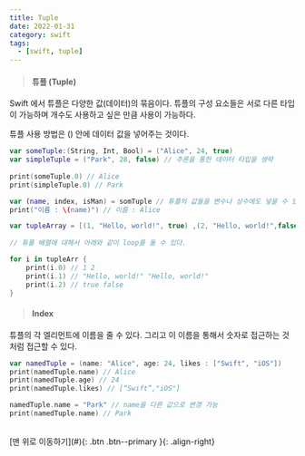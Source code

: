 ```yaml
---
title: Tuple
date: 2022-01-31
category: swift
tags:
  - [swift, tuple]
---
```


> #### 튜플 (Tuple)

Swift 에서 튜플은 다양한 값(데이터)의 묶음이다.
튜플의 구성 요소들은 서로 다른 타입이 가능하며 개수도 사용하고 싶은 만큼 사용이 가능하다.

 
튜플 사용 방법은 () 안에 데이터 값을 넣어주는 것이다.
```swift
var someTuple:(String, Int, Bool) = ("Alice", 24, true)
var simpleTuple = ("Park", 28, false) // 추론을 통한 데이터 타입을 생략
        
print(someTuple.0) // Alice
print(simpleTuple.0) // Park

var (name, index, isMan) = somTuple // 튜플의 값들을 변수나 상수에도 넣을 수 있다.
print("이름 : \(name)") // 이름 : Alice

var tupleArray = [(1, "Hello, world!", true) ,(2, "Hello, world!",false)]
        
// 튜플 배열에 대해서 아래와 같이 loop를 돌 수 있다.

for i in tupleArr {
    print(i.0) // 1 2
    print(i.1) // "Hello, world!" "Hello, world!"
    print(i.2) // true false
}
```

> #### Index

튜플의 각 엘리먼트에 이름을 줄 수 있다. 그리고 이 이름을 통해서 숫자로 접근하는 것처럼 접근할 수 있다.
```swift
var namedTuple = (name: "Alice", age: 24, likes : ["Swift", "iOS"])
print(namedTuple.name) // Alice
print(namedTuple.age) // 24
print(namedTuple.likes) // [“Swift”,"iOS"]

namedTuple.name = "Park" // name을 다른 값으로 변경 가능
print(namedTuple.name) // Park
```


<br>
[맨 위로 이동하기](#){: .btn .btn--primary }{: .align-right}
<br>